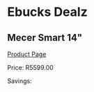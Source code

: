 
# Ebucks Dealz
## Mecer Smart 14"
[Product Page](https://www.ebucks.com/web/shop/productSelected.do?prodId=1165833472&catId=714946558)

Price: R5599.00

Savings: 


	